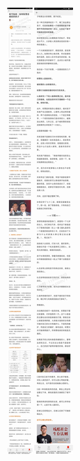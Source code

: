 ![](../../images/2017年01月/GX0124-春节指南｜如何称赞亲戚家的孩子.jpg)
![](../../images/2017年01月/GX0124-春节指南｜如何称赞亲戚家的孩子2.jpg)

